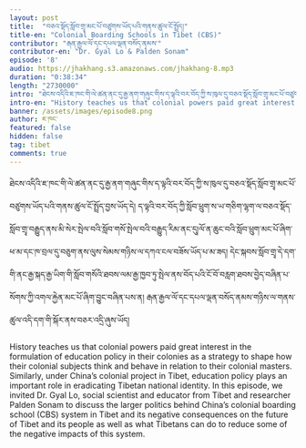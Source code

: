 ```yaml
---
layout: post
title:  "བཅའ་སྡོད་སློབ་གྲྭ་མང་པོ་བཙུགས་ཡོད་པའི་གནས་ཚུལ་ངོ་སྤྲོད།"
title-en: "Colonial Boarding Schools in Tibet (CBS)"
contributor: "རྒན་རྒྱལ་ལོ་དང་དཔལ་ལྡན་བསོད་ནམས་"
contributor-en: "Dr. Gyal Lo & Palden Sonam"
episode: '8'
audio: https://jhakhang.s3.amazonaws.com/jhakhang-8.mp3
duration: "0:38:34"
length: "2730000"
intro: "ཐེངས་འདིའི་ཇ་ཁང་གི་ལེ་ཚན་ནང་དུ་རྒྱ་ནག་གཞུང་གིས་ད་ལྟའི་བར་བོད་ཀྱི་ས་ཁུལ་དུ་བཅའ་སྡོད་སློབ་གྲྭ་མང་པོ་བཙུགས་ཡོད་པའི་གནས་ཚུལ་ངོ་སྤྲོད་བྱས་ཡོད་དེ། ད་ལྟའི་བར་བོད་ཀྱི་སློབ་ཕྲུག་ས་ཡ་གཅིག་ལྷག་ལ་བཅའ་སྡོད་སློབ་གྲྭ་བརྒྱུད་ནས་མི་སེར་སྤེལ་བའི་སློབ་གསོ་སྤེལ་བའི་བརྒྱུད་རིམ་ནང་དུ།ལོ་ན་ཆུང་བའི་སློབ་ཕྲུག་མང་པོ་ཞིག་ཕ་མ་དང་ཁ་བྲལ་དུ་བཅུག་ནས་ལུས་སེམས་གཉིས་ལ་དཀའ་ངལ་བཟོས་ཡོད་པ་མ་ཟད། དེང་སྐབས་སློབ་གྲྭ་དེ་དག་གི་ནང་རྒྱ་སྐད་རྒྱ་ཡིག་གི་སློབ་གསོའི་ཐབས་ལམ་རྒྱ་ཁྱབ་ཏུ་སྤེལ་ནས་བོད་པའི་ངོ་བོ་བརླག་ཐབས་བྱེད་བཞིན་པ་སོགས་ཀྱི་འགལ་རྐྱེན་མང་པོ་ཞིག་བྱུང་བཞིན་པས་ན། རྒན་རྒྱལ་ལོ་དང་དཔལ་ལྡན་བསོད་ནམས་གཉིས་ལ་གནས་ཚུལ་འདི་དག་གི་སྐོར་ནས་བཅར་འདྲི་ཞུས་ཡོད།"
intro-en: "History teaches us that colonial powers paid great interest in the formulation of education policy in their colonies as a strategy to shape how their colonial subjects think and behave in relation to their colonial masters. Similarly, under China’s colonial project in Tibet, education policy plays an important role in eradicating Tibetan national identity. In this episode, we invited Dr. Gyal Lo, social scientist and educator from Tibet and researcher Palden Sonam to discuss the larger politics behind China’s colonial boarding school (CBS) system in Tibet and its negative consequences on the future of Tibet and its people as well as what Tibetans can do to reduce some of the negative impacts of this system."
banner: /assets/images/episode8.png
author: ཇ་ཁང་
featured: false
hidden: false
tag: tibet
comments: true
---
```


ཐེངས་འདིའི་ཇ་ཁང་གི་ལེ་ཚན་ནང་དུ་རྒྱ་ནག་གཞུང་གིས་ད་ལྟའི་བར་བོད་ཀྱི་ས་ཁུལ་དུ་བཅའ་སྡོད་སློབ་གྲྭ་མང་པོ་བཙུགས་ཡོད་པའི་གནས་ཚུལ་ངོ་སྤྲོད་བྱས་ཡོད་དེ། ད་ལྟའི་བར་བོད་ཀྱི་སློབ་ཕྲུག་ས་ཡ་གཅིག་ལྷག་ལ་བཅའ་སྡོད་སློབ་གྲྭ་བརྒྱུད་ནས་མི་སེར་སྤེལ་བའི་སློབ་གསོ་སྤེལ་བའི་བརྒྱུད་རིམ་ནང་དུ།ལོ་ན་ཆུང་བའི་སློབ་ཕྲུག་མང་པོ་ཞིག་ཕ་མ་དང་ཁ་བྲལ་དུ་བཅུག་ནས་ལུས་སེམས་གཉིས་ལ་དཀའ་ངལ་བཟོས་ཡོད་པ་མ་ཟད། དེང་སྐབས་སློབ་གྲྭ་དེ་དག་གི་ནང་རྒྱ་སྐད་རྒྱ་ཡིག་གི་སློབ་གསོའི་ཐབས་ལམ་རྒྱ་ཁྱབ་ཏུ་སྤེལ་ནས་བོད་པའི་ངོ་བོ་བརླག་ཐབས་བྱེད་བཞིན་པ་སོགས་ཀྱི་འགལ་རྐྱེན་མང་པོ་ཞིག་བྱུང་བཞིན་པས་ན། རྒན་རྒྱལ་ལོ་དང་དཔལ་ལྡན་བསོད་ནམས་གཉིས་ལ་གནས་ཚུལ་འདི་དག་གི་སྐོར་ནས་བཅར་འདྲི་ཞུས་ཡོད།  

History teaches us that colonial powers paid great interest in the formulation of education policy in their colonies as a strategy to shape how their colonial subjects think and behave in relation to their colonial masters. Similarly, under China’s colonial project in Tibet, education policy plays an important role in eradicating Tibetan national identity. In this episode, we invited Dr. Gyal Lo, social scientist and educator from Tibet and researcher Palden Sonam to discuss the larger politics behind China’s colonial boarding school (CBS) system in Tibet and its negative consequences on the future of Tibet and its people as well as what Tibetans can do to reduce some of the negative impacts of this system.
